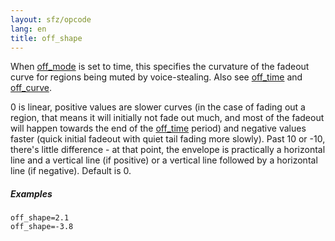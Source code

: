 ```yaml
---
layout: sfz/opcode
lang: en
title: off_shape
---
```

When [off_mode](off_mode) is set to time, this specifies the curvature of
the fadeout curve for regions being muted by voice-stealing.
Also see [off_time](off_time) and [off_curve](off_curve).

0 is linear, positive values are slower curves
(in the case of fading out a region, that means it will initially not fade out
much, and most of the fadeout will happen towards the end of the [off_time](off_time)
period) and negative values faster (quick initial fadeout with quiet tail fading
more slowly). Past 10 or -10, there's little difference - at that point,
the envelope is practically a horizontal line and a vertical line (if positive)
or a vertical line followed by a horizontal line (if negative). Default is 0.

##### Examples

```
off_shape=2.1
off_shape=-3.8
```
